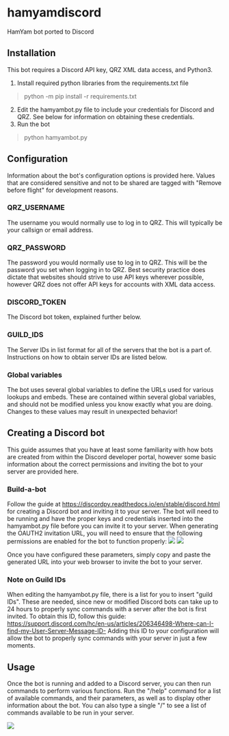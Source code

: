 # hamyamdiscord
HamYam bot ported to Discord

## Installation
This bot requires a Discord API key, QRZ XML data access, and Python3.

1. Install required python libraries from the requirements.txt file
> python -m pip install -r requirements.txt
2. Edit the hamyambot.py file to include your credentials for Discord and QRZ. See below for information on obtaining these credentials.
3. Run the bot
> python hamyambot.py

## Configuration
Information about the bot's configuration options is provided here. Values that are considered sensitive and not to be shared are tagged with "Remove before flight" for development reasons.

### QRZ_USERNAME
The username you would normally use to log in to QRZ. This will typically be your callsign or email address.

### QRZ_PASSWORD
The password you would normally use to log in to QRZ. This will be the password you set when logging in to QRZ. Best security practice does dictate that websites should strive to use API keys wherever possible, however QRZ does not offer API keys for accounts with XML data access.

### DISCORD_TOKEN
The Discord bot token, explained further below.

### GUILD_IDS
The Server IDs in list format for all of the servers that the bot is a part of. Instructions on how to obtain server IDs are listed below.

### Global variables
The bot uses several global variables to define the URLs used for various lookups and embeds. These are contained within several global variables, and should not be modified unless you know exactly what you are doing. Changes to these values may result in unexpected behavior!

## Creating a Discord bot
This guide assumes that you have at least some familiarity with how bots are created from within the Discord developer portal, however some basic information about the correct permissions and inviting the bot to your server are provided here. 

### Build-a-bot

Follow the guide at https://discordpy.readthedocs.io/en/stable/discord.html for creating a Discord bot and inviting it to your server. The bot will need to be running and have the proper keys and credentials inserted into the hamyambot.py file before you can invite it to your server. When generating the OAUTH2 invitation URL, you will need to ensure that the following permissions are enabled for the bot to function properly:
![](https://i.imgur.com/MYkd0pB.png)
![](https://i.imgur.com/1iBHUXU.png)

Once you have configured these parameters, simply copy and paste the generated URL into your web browser to invite the bot to your server.

### Note on Guild IDs
When editing the hamyambot.py file, there is a list for you to insert "guild IDs". These are needed, since new or modified Discord bots can take up to 24 hours to properly sync commands with a server after the bot is first invited. To obtain this ID, follow this guide: https://support.discord.com/hc/en-us/articles/206346498-Where-can-I-find-my-User-Server-Message-ID- Adding this ID to your configuration will allow the bot to properly sync commands with your server in just a few moments.

## Usage
Once the bot is running and added to a Discord server, you can then run commands to perform various functions. Run the "/help" command for a list of available commands, and their parameters, as well as to display other information about the bot. You can also type a single "/" to see a list of commands available to be run in your server.

![](https://i.imgur.com/SeBfM4v.png)